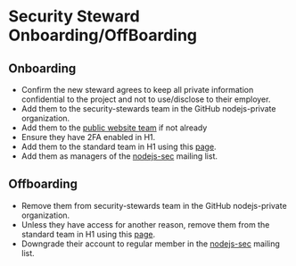 # Security Steward Onboarding/OffBoarding

## Onboarding

* Confirm the new steward agrees to keep all private information confidential
  to the project and not to use/disclose to their employer.
* Add them to the security-stewards team in the GitHub nodejs-private
  organization.
* Add them to the [public website team](https://github.com/orgs/nodejs/teams/website)
  if not already
* Ensure they have 2FA enabled in H1.
* Add them to the standard team in H1 using this
  [page](https://hackerone.com/nodejs/team_members).
* Add them as managers of the
  [nodejs-sec](https://groups.google.com/g/nodejs-sec/members) mailing list.

## Offboarding

* Remove them from security-stewards team in the GitHub nodejs-private
  organization.
* Unless they have access for another reason, remove them from the
  standard team in H1 using this
  [page](https://hackerone.com/nodejs/team_members).
* Downgrade their account to regular member in the
  [nodejs-sec](https://groups.google.com/g/nodejs-sec/members) mailing list.
